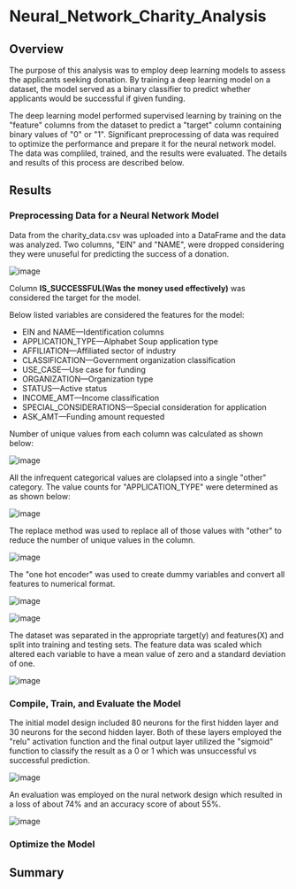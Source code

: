 # Neural_Network_Charity_Analysis

## Overview
The purpose of this analysis was to employ deep learning models to assess the applicants seeking donation. By training a deep learning model on a dataset, the model served as a binary classifier to predict whether applicants would be successful if given funding. 

The deep learning model performed supervised learning by training on the "feature" columns from the dataset to predict a "target" column containing binary values of "0" or "1". Significant preprocessing of data was required to optimize the performance and prepare it for the neural network model. The data was compliled, trained, and the results were evaluated. The details and results of this process are described below.

## Results
### Preprocessing Data for a Neural Network Model
Data from the charity_data.csv was uploaded into a DataFrame and the data was analyzed. Two columns, "EIN" and "NAME", were dropped considering they were unuseful for predicting the success of a donation. 

![image](https://user-images.githubusercontent.com/31812730/212555713-26765d3f-e15a-4fe6-b210-293cbf12c0d5.png)


Column **IS_SUCCESSFUL(Was the money used effectively)**  was considered the target for the model.

Below listed variables are considered the features for the model:

- EIN and NAME—Identification columns
- APPLICATION_TYPE—Alphabet Soup application type
- AFFILIATION—Affiliated sector of industry
- CLASSIFICATION—Government organization classification
- USE_CASE—Use case for funding
- ORGANIZATION—Organization type
- STATUS—Active status
- INCOME_AMT—Income classification
- SPECIAL_CONSIDERATIONS—Special consideration for application
- ASK_AMT—Funding amount requested

Number of unique values from each column was calculated as shown below:

![image](https://user-images.githubusercontent.com/31812730/212602879-2f100421-70be-49a0-84c5-57650d11e4ef.png)

All the infrequent categorical values are clolapsed into a single "other" category. The value counts for "APPLICATION_TYPE" were determined as as shown below:

![image](https://user-images.githubusercontent.com/31812730/212603364-cc79b352-8a41-4e53-a22b-d4cbddcdc3d4.png)

The replace method was used to replace all of those values with "other" to reduce the number of unique values in the column.

![image](https://user-images.githubusercontent.com/31812730/212604902-7cce48ae-ed98-44f0-9d63-e7fe72b6c954.png)

The "one hot encoder" was used to create dummy variables and convert all features to numerical format. 

![image](https://user-images.githubusercontent.com/31812730/212607140-e995589a-e982-4cef-a149-6fcbd399a37f.png)

![image](https://user-images.githubusercontent.com/31812730/212607363-f9a6dd80-d6c4-42df-833b-b6431bc883c2.png)

The dataset was separated in the appropriate target(y) and features(X) and split into training and testing sets. The feature data was scaled which altered each variable to have a mean value of zero and a standard deviation of one. 

![image](https://user-images.githubusercontent.com/31812730/212607765-7b417d8e-dd5d-4451-803e-aa3f5294c321.png)

### Compile, Train, and Evaluate the Model
The initial model design included 80 neurons for the first hidden layer and 30 neurons for the second hidden layer. Both of these layers employed the "relu" activation function and the final output layer utilized the "sigmoid" function to classify the result as a 0 or 1 which was unsuccessful vs successful prediction.

![image](https://user-images.githubusercontent.com/31812730/212609314-39e687ea-c8ad-4126-87c7-105764248b46.png)

An evaluation was employed on the nural network design which resulted in a loss of about 74% and an accuracy score of about 55%. 

![image](https://user-images.githubusercontent.com/31812730/212609816-e402f1f7-d266-483a-a76d-4369e86fd590.png)

### Optimize the Model

## Summary
